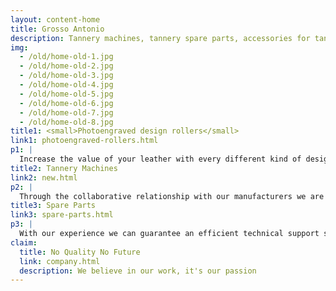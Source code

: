 ```yaml
---
layout: content-home
title: Grosso Antonio
description: Tannery machines, tannery spare parts, accessories for tannery, second hand machines for tannery.
img:
  - /old/home-old-1.jpg
  - /old/home-old-2.jpg
  - /old/home-old-3.jpg
  - /old/home-old-4.jpg
  - /old/home-old-5.jpg
  - /old/home-old-6.jpg
  - /old/home-old-7.jpg
  - /old/home-old-8.jpg
title1: <small>Photoengraved design rollers</small>
link1: photoengraved-rollers.html
p1: |
  Increase the value of your leather with every different kind of design and possibility of customization and EXCLUSIVITY.
title2: Tannery Machines
link2: new.html
p2: |
  Through the collaborative relationship with our manufacturers we are constantly evolving and always looking for new technologies to meet every need and request of the customer, thanks to the latest machinery we can ensure an easier and better result on the leather.
title3: Spare Parts
link3: spare-parts.html
p3: |
  With our experience we can guarantee an efficient technical support service, being able to supply spare parts and accessories of all kinds.
claim:
  title: No Quality No Future
  link: company.html
  description: We believe in our work, it's our passion
---
```

